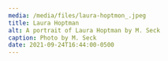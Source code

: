 ```yaml
---
media: /media/files/laura-hoptmon_.jpeg
title: Laura Hoptman
alt: A portrait of Laura Hoptman by M. Seck
caption: Photo by M. Seck
date: 2021-09-24T16:44:00-0500
---
```

